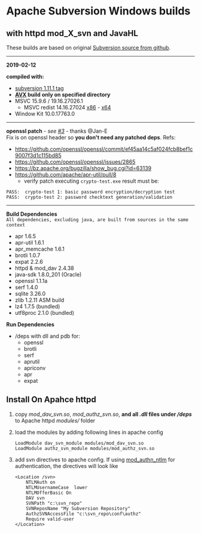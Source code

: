 # Apache Subversion Windows builds #  
## with httpd mod_X_svn and JavaHL ##   
These builds are based on original [Subversion source from github](https://github.com/apache/subversion).

----
**2019-02-12**

**compiled with:**  
- [subversion 1.11.1 tag](https://github.com/apache/subversion/tree/1.11.1)
- **[AVX](https://msdn.microsoft.com/fr-fr/library/jj620901.aspx) build** __only on specified directory__
- MSVC 15.9.6 / 19.16.27026.1
  - MSVC redist 14.16.27024 [x86](https://aka.ms/vs/15/release/VC_redist.x86.exe) - [x64](https://aka.ms/vs/15/release/VC_redist.x64.exe)
- Window Kit 10.0.17763.0
----
**openssl patch** - *see [#3](https://github.com/nono303/win-svn/issues/3#issuecomment-462668858)* - thanks @Jan-E  
Fix is on openssl header so **you don't need any patched deps**. Refs: 
- https://github.com/openssl/openssl/commit/ef45aa14c5af024fcb8bef1c9007f3d1c115bd85
- https://github.com/openssl/openssl/issues/2865
- https://bz.apache.org/bugzilla/show_bug.cgi?id=63139
- https://github.com/apache/apr-util/pull/8
  - verify patch executing `crypto-test.exe` result must be:
```
PASS:  crypto-test 1: basic password encryption/decryption test
PASS:  crypto-test 2: password checktext generation/validation
```
----
**Build Dependencies**  
``All dependencies, excluding java, are built from sources in the same context``

 - apr 1.6.5
 - apr-util 1.6.1
 - apr_memcache 1.6.1
 - brotli 1.0.7
 - expat 2.2.6
 - httpd & mod_dav 2.4.38
 - java-sdk 1.8.0_201 (Oracle)
 - openssl 1.1.1a
 - serf 1.4.0
 - sqlite 3.26.0
 - zlib 1.2.11 ASM build
 - lz4 1.7.5 (bundled)
 - utf8proc 2.1.0 (bundled)

**Run Dependencies**

- /deps with dll and pdb for:
  - openssl
  - brotli
  - serf
  - aprutil
  - apriconv
  - apr
  - expat

## Install On Apahce httpd

1. copy *mod_dav_svn.so*, *mod_authz_svn.so*, **and all *.dll* files under */deps*** to Apache httpd *modules/* folder
2. load the modules by adding following lines in apache config

    ```
    LoadModule dav_svn_module modules/mod_dav_svn.so
    LoadModule authz_svn_module modules/mod_authz_svn.so
    ```
3.  add svn directives to  apache config. If using [mod_authn_ntlm](https://github.com/TQsoft-GmbH/mod_authn_ntlm) for authentication, the directives will look like

    ```
    <Location /svn>
        NTLMAuth on
        NTLMUsernameCase  lower
        NTLMOfferBasic On
        DAV svn
        SVNPath "c:\svn_repo"
        SVNReposName "My Subversion Repository"
        AuthzSVNAccessFile "c:\svn_repo\conf\authz"
        Require valid-user
    </Location>
    ```
